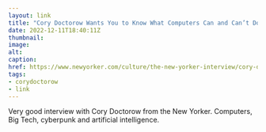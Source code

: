 ```yaml
---
layout: link
title: "Cory Doctorow Wants You to Know What Computers Can and Can’t Do"
date: 2022-12-11T18:40:11Z
thumbnail:
image:
alt:
caption:
href: https://www.newyorker.com/culture/the-new-yorker-interview/cory-doctorow-wants-you-to-know-what-computers-can-and-cant-do
tags:
- corydoctorow
- link
---
```


Very good interview with Cory Doctorow from the New Yorker. Computers, Big Tech, cyberpunk and artificial intelligence.
